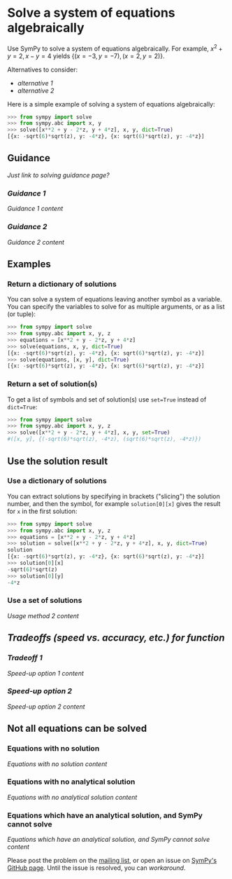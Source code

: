 # Solve a system of equations algebraically

Use SymPy to solve a system of equations algebraically. For example, $x^2 + y =
2, x - y = 4$ yields $\{(x = -3, y = -7), (x = 2, y = 2)\}$.

Alternatives to consider:
- *alternative 1*
- *alternative 2*

Here is a simple example of solving a system of equations algebraically:

```py
>>> from sympy import solve
>>> from sympy.abc import x, y
>>> solve([x**2 + y - 2*z, y + 4*z], x, y, dict=True)
[{x: -sqrt(6)*sqrt(z), y: -4*z}, {x: sqrt(6)*sqrt(z), y: -4*z}]
```

## Guidance

*Just link to solving guidance page?*

### *Guidance 1*

*Guidance 1 content*

### *Guidance 2*

*Guidance 2 content*


## Examples

### Return a dictionary of solutions

You can solve a system of equations leaving another symbol as a variable. You
can specify the variables to solve for as multiple arguments, or as a list (or
tuple):

```py
>>> from sympy import solve
>>> from sympy.abc import x, y, z
>>> equations = [x**2 + y - 2*z, y + 4*z]
>>> solve(equations, x, y, dict=True)
[{x: -sqrt(6)*sqrt(z), y: -4*z}, {x: sqrt(6)*sqrt(z), y: -4*z}]
>>> solve(equations, [x, y], dict=True)
[{x: -sqrt(6)*sqrt(z), y: -4*z}, {x: sqrt(6)*sqrt(z), y: -4*z}]
```

### Return a set of solution(s)

To get a list of symbols and set of solution(s) use `set=True` instead of
`dict=True`:

```py
>>> from sympy import solve
>>> from sympy.abc import x, y, z
>>> solve([x**2 + y - 2*z, y + 4*z], x, y, set=True)
#([x, y], {(-sqrt(6)*sqrt(z), -4*z), (sqrt(6)*sqrt(z), -4*z)})
```

## Use the solution result

### Use a dictionary of solutions

You can extract solutions by specifying in brackets ("slicing") the solution number, and then the symbol, for example `solution[0][x]` gives the result for `x` in the first solution:

```py
>>> from sympy import solve
>>> from sympy.abc import x, y, z
>>> equations = [x**2 + y - 2*z, y + 4*z]
>>> solution = solve([x**2 + y - 2*z, y + 4*z], x, y, dict=True)
solution
[{x: -sqrt(6)*sqrt(z), y: -4*z}, {x: sqrt(6)*sqrt(z), y: -4*z}]
>>> solution[0][x]
-sqrt(6)*sqrt(z)
>>> solution[0][y]
-4*z
```

### Use a set of solutions

*Usage method 2 content*

## *Tradeoffs (speed vs. accuracy, etc.) for function*

### *Tradeoff 1*

*Speed-up option 1 content*

### *Speed-up option 2*

*Speed-up option 2 content*

## Not all equations can be solved

### Equations with no solution

*Equations with no solution content*

### Equations with no analytical solution

*Equations with no analytical solution content*

### Equations which have an analytical solution, and SymPy cannot solve

*Equations which have an analytical solution, and SymPy cannot solve content*

Please post the problem on the [mailing
list](https://groups.google.com/g/sympy), or open an issue on [SymPy's GitHub
page](https://github.com/sympy/sympy/issues). Until the issue is resolved, you
can *workaround*.
